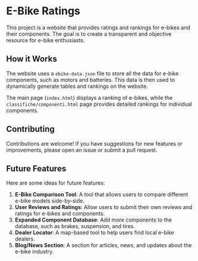 # E-Bike Ratings

This project is a website that provides ratings and rankings for e-bikes and their components. The goal is to create a transparent and objective resource for e-bike enthusiasts.

## How it Works

The website uses a `ebike-data.json` file to store all the data for e-bike components, such as motors and batteries. This data is then used to dynamically generate tables and rankings on the website.

The main page (`index.html`) displays a ranking of e-bikes, while the `classifiche/componenti.html` page provides detailed rankings for individual components.

## Contributing

Contributions are welcome! If you have suggestions for new features or improvements, please open an issue or submit a pull request.

## Future Features

Here are some ideas for future features:

1.  **E-Bike Comparison Tool**: A tool that allows users to compare different e-bike models side-by-side.
2.  **User Reviews and Ratings**: Allow users to submit their own reviews and ratings for e-bikes and components.
3.  **Expanded Component Database**: Add more components to the database, such as brakes, suspension, and tires.
4.  **Dealer Locator**: A map-based tool to help users find local e-bike dealers.
5.  **Blog/News Section**: A section for articles, news, and updates about the e-bike industry.
